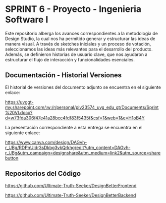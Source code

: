 # SPRINT 6 - Proyecto - Ingenieria Software I

Este repositorio alberga los avances correspondientes a la metodología de Design Studio, la cual nos ha permitido generar y estructurar las ideas de manera visual. A través de sketches iniciales y un proceso de votación, seleccionamos las ideas más relevantes para el desarrollo del producto. Además, se definieron historias de usuario clave, que nos ayudaron a estructurar el flujo de interacción y funcionalidades esenciales.

## Documentación - Historial Versiones

El historial de versiones del documento adjunto se encuentra en el siguiente enlace:

https://uvggt-my.sharepoint.com/:w:/r/personal/piv23574_uvg_edu_gt/Documents/Sprint%20VI.docx?d=w73fda306f47e41a28bcc4fdf83f5435f&csf=1&web=1&e=H1oB4Y

La presentación correspondiente a esta entrega se encuentra en el siguiente enlace:

https://www.canva.com/design/DAGvh-r_UBg/RDPnUIdr3sDkbg3vkQrkhg/edit?utm_content=DAGvh-r_UBg&utm_campaign=designshare&utm_medium=link2&utm_source=sharebutton

## Repositorios del Código

https://github.com/Ultimate-Truth-Seeker/DesignBetterFrontend

https://github.com/Ultimate-Truth-Seeker/DesignBetterBackend 